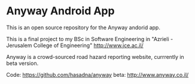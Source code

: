 Anyway Android App
================
This is an  open source repository for the Anyway andorid app.

This is a final project to my BSc in Software Engineering in "Azrieli - Jerusalem College of Engineering"
http://www.jce.ac.il/


Anyway is a crowd-sourced road hazard reporting website, currrently in beta version.

Code: https://github.com/hasadna/anyway
beta: http://www.anyway.co.il/


